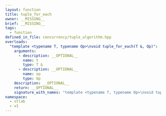 ```yaml
---
layout: function
title: tuple_for_each
owner: __MISSING__
brief: __MISSING__
tags:
  - function
defined_in_file: concurrency/tuple_algorithm.hpp
overloads:
  "template <typename T, typename Op>\nvoid tuple_for_each(T &, Op)":
    arguments:
      - description: __OPTIONAL__
        name: t
        type: T &
      - description: __OPTIONAL__
        name: op
        type: Op
    description: __OPTIONAL__
    return: __OPTIONAL__
    signature_with_names: "template <typename T, typename Op>\nvoid tuple_for_each(T & t, Op op)"
namespace:
  - stlab
  - v1
---
```

